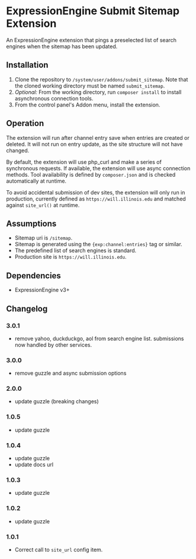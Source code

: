 # ExpressionEngine Submit Sitemap Extension

An ExpressionEngine extension that pings a preselected list of search engines when the sitemap has been updated.

## Installation

1. Clone the repository to `/system/user/addons/submit_sitemap`. Note that the cloned working directory must be named `submit_sitemap`.
2. _Optional:_ From the working directory, run `composer install` to install asynchronous connection tools.
3. From the control panel's Addon menu, install the extension.

## Operation

The extension will run after channel entry save when entries are created or deleted. It will not run on entry update, as the site structure will not have changed.

By default, the extension will use php_curl and make a series of synchronous requests. If available, the extension will use async connection methods. Tool availability is defined by `composer.json` and is checked automatically at runtime.

To avoid accidental submission of dev sites, the extension will only run in production, currently defined as `https://will.illinois.edu` and matched against `site_url()` at runtime.

## Assumptions

- Sitemap uri is `/sitemap`.
- Sitemap is generated using the `{exp:channel:entries}` tag or similar.
- The predefined list of search engines is standard.
- Production site is `https://will.illinois.edu`.

## Dependencies

- ExpressionEngine v3+

## Changelog

### 3.0.1

- remove yahoo, duckduckgo, aol from search engine list. submissions now handled by other services.

### 3.0.0

- remove guzzle and async submission options

### 2.0.0

- update guzzle (breaking changes)

### 1.0.5

- update guzzle

### 1.0.4

- update guzzle
- update docs url

### 1.0.3

- update guzzle

### 1.0.2

- update guzzle

### 1.0.1

- Correct call to `site_url` config item.
